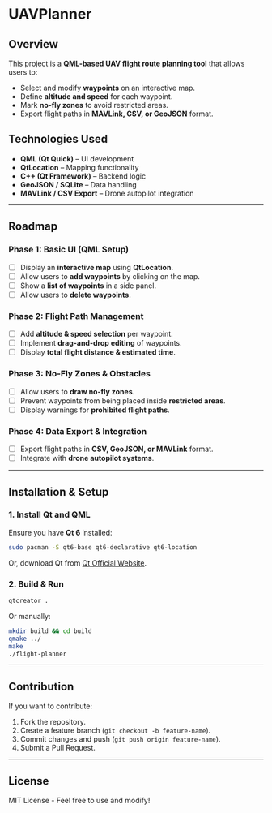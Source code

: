 # UAVPlanner

## Overview

This project is a **QML-based UAV flight route planning tool** that allows users to:

- Select and modify **waypoints** on an interactive map.
- Define **altitude and speed** for each waypoint.
- Mark **no-fly zones** to avoid restricted areas.
- Export flight paths in **MAVLink, CSV, or GeoJSON** format.

## Technologies Used

- **QML (Qt Quick)** – UI development
- **QtLocation** – Mapping functionality
- **C++ (Qt Framework)** – Backend logic
- **GeoJSON / SQLite** – Data handling
- **MAVLink / CSV Export** – Drone autopilot integration

---

## Roadmap

### **Phase 1: Basic UI (QML Setup)**

- [ ] Display an **interactive map** using **QtLocation**.
- [ ] Allow users to **add waypoints** by clicking on the map.
- [ ] Show a **list of waypoints** in a side panel.
- [ ] Allow users to **delete waypoints**.

### **Phase 2: Flight Path Management**

- [ ] Add **altitude & speed selection** per waypoint.
- [ ] Implement **drag-and-drop editing** of waypoints.
- [ ] Display **total flight distance & estimated time**.

### **Phase 3: No-Fly Zones & Obstacles**

- [ ] Allow users to **draw no-fly zones**.
- [ ] Prevent waypoints from being placed inside **restricted areas**.
- [ ] Display warnings for **prohibited flight paths**.

### **Phase 4: Data Export & Integration**

- [ ] Export flight paths in **CSV, GeoJSON, or MAVLink** format.
- [ ] Integrate with **drone autopilot systems**.

---

## Installation & Setup

### **1. Install Qt and QML**

Ensure you have **Qt 6** installed:

```bash
sudo pacman -S qt6-base qt6-declarative qt6-location
```

Or, download Qt from [Qt Official Website](https://www.qt.io/download).



### **2. Build & Run**

```bash
qtcreator .
```

Or manually:

```bash
mkdir build && cd build
qmake ../
make
./flight-planner
```

---

## Contribution

If you want to contribute:

1. Fork the repository.
2. Create a feature branch (`git checkout -b feature-name`).
3. Commit changes and push (`git push origin feature-name`).
4. Submit a Pull Request.

---

## License

MIT License - Feel free to use and modify!

